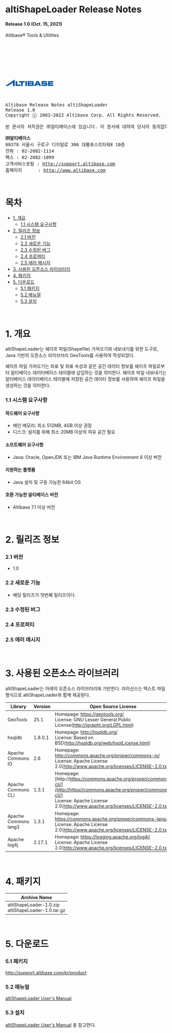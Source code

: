 altiShapeLoader Release Notes
================

#### Release 1.0 (Oct. 15, 2021)

Altibase® Tools & Utilities

<br><br><br><br><br><br>
<!-- PDF 변환을 위한 여백입니다. --> 





































<!-- PDF 변환을 위한 여백입니다. --> 

<div align="left">
    <img src="media/common/e5cfb3761673686d093a3b00c062fe7a.png">
</div>
<br><br><!-- PDF 변환을 위한 여백입니다. --> 









































<!-- PDF 변환을 위한 여백입니다. --> 

<pre>
Altibase Release Notes altiShapeLoader
Release 1.0
Copyright ⓒ 2001~2022 Altibase Corp. All Rights Reserved.<br>
본 문서의 저작권은 ㈜알티베이스에 있습니다. 이 문서에 대하여 당사의 동의없이 무단으로 복제 또는 전용할 수 없습니다.<br>
<b>㈜알티베이스</b>
08378 서울시 구로구 디지털로 306 대륭포스트타워Ⅱ 10층
전화 : 02-2082-1114
팩스 : 02-2082-1099
고객서비스포털 : <a href='http://support.altibase.com'>http://support.altibase.com</a>
홈페이지      : <a href='http://www.altibase.com/'>http://www.altibase.com</a></pre>

<br>

# 목차

- [1\. 개요](#1-개요)
  - [1.1 시스템 요구사항](#11-시스템-요구사항)
- [2. 릴리즈 정보](#2-릴리즈-정보)
  - [2.1 버전](#21-버전)
  - [2.2 새로운 기능](#22-새로운-기능)
  - [2.3 수정된 버그](#23-수정된-버그)
  - [2.4 프로퍼티](#24-프로퍼티)
  - [2.5 에러 메시지](#25-에러-메시지)
- [3. 사용된 오픈소스 라이브러리](#3-사용된-오픈소스-라이브러리)
- [4. 패키지](#4-패키지)
- [5\. 다운로드](#5-다운로드)
  - [5.1 패키지](#51-패키지)
  - [5.2 매뉴얼](#52-매뉴얼)
  - [5.3 설치](#53-설치)

<br>

# 1. 개요

altiShapeLoader는 쉐이프 파일(Shapefile) 가져오기와 내보내기를 위한 도구로, Java 기반의 오픈소스 라이브러리 GeoTools를 사용하여 작성되었다.

쉐이프 파일 가져오기는 좌표 및 좌표 속성과 같은 공간 데이터 정보를 쉐이프 파일로부터 알티베이스 데이터베이스 테이블에 삽입하는 것을 의미한다. 쉐이프 파일 내보내기는 알티베이스 데이터베이스 테이블에 저장된 공간 데이터 정보를 사용하여 쉐이프 파일을 생성하는 것을 의미한다.

### 1.1 시스템 요구사항

#### 하드웨어 요구사항

- 메인 메모리: 최소 512MB, 4GB 이상 권장
- 디스크: 설치를 위해 최소 20MB 이상의 여유 공간 필요

#### 소프트웨어 요구사항

- Java: Oracle, OpenJDK 또는 IBM Java Runtime Environment 8 이상 버전

#### 지원하는 플랫폼

- Java 설치 및 구동 가능한 64bit OS

#### 호환 가능한 알티베이스 버전

- Altibase 7.1 이상 버전

<br>

# 2. 릴리즈 정보

### 2.1 버전

- 1.0

### 2.2 새로운 기능

- 해당 릴리즈가 첫번째 릴리즈이다.

### 2.3 수정된 버그

### 2.4 프로퍼티

### 2.5 에러 메시지

<br>

# 3. 사용된 오픈소스 라이브러리

altiShapeLoader는 아래의 오픈소스 라이브러리에 기반한다. 라이선스는 텍스트 파일 형식으로 altiShapeLoader와 함께 제공된다.

| Library              | Version | Open Source License                                          |
| -------------------- | ------- | ------------------------------------------------------------ |
| GeoTools             | 25.1    | Homepage: https://geotools.org/ <br>License: GNU Lesser General Public License(http://jgrapht.org/LGPL.html) |
| hsqldb               | 1.8.0.1 | Homepage: http://hsqldb.org/ <br>License: Based on BSD(http://hsqldb.org/web/hsqlLicense.html) |
| Apache Commons IO    | 2.6     | Homepage: http://commons.apache.org/proper/commons-io/ <br>License: Apache License 2.0(http://www.apache.org/licenses/LICENSE-2.0.txt) |
| Apache Commons CLI   | 1.3.1   | Homepage: [http://https://commons.apache.org/proper/commons-cli/](http://https//commons.apache.org/proper/commons-cli/)<br>License: Apache License 2.0(http://www.apache.org/licenses/LICENSE-2.0.txt) |
| Apache Commons lang3 | 1.3.1   | Homepage: https://commons.apache.org/proper/commons-lang/ <br>License: Apache License 2.0(http://www.apache.org/licenses/LICENSE-2.0.txt) |
| Apache log4j         | 2.17.1  | Homepage: https://logging.apache.org/log4j/ <br>License: Apache License 2.0(http://www.apache.org/licenses/LICENSE-2.0.txt) |

<br>

# 4. 패키지

| Archive Name                                             |
| -------------------------------------------------------- |
| altiShapeLoader-1.0.zip <br/> altiShapeLoader-1.0.tar.gz |

<br>

# 5. 다운로드

### 5.1 패키지

http://support.altibase.com/kr/product

### 5.2 매뉴얼

[altiShapeLoader User's Manual](https://github.com/ALTIBASE/Documents/blob/master/Manuals/Tools/Altibase_release/kor/altiShapeLoader%20User's%20Manual.md)

### 5.3 설치

[altiShapeLoader User's Manual](https://github.com/ALTIBASE/Documents/blob/master/Manuals/Tools/Altibase_release/kor/altiShapeLoader%20User's%20Manual.md) 을 참고한다.

